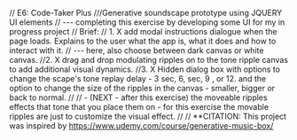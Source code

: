 // E6: Code-Taker Plus
///Generative soundscape prototype using JQUERY UI elements
// --- completing this exercise by developing some UI for my in progress project
// Brief:
// 1. X add modal instructions dialogue when the page loads. Explains to the user what the app is, what it does and how to interact with it.
// --- here, also choose between dark canvas or white canvas.
//2. X drag and drop modulating ripples on to the tone ripple canvas to add additional visual dynamics.
//3. X Hidden dialog box with options to change the scape's tone replay delay - 3 sec, 6, sec, 9 , or 12. and the option to change the size of the ripples in the canvas - smaller, bigger or back to normal.
//
// - (NEXT - after this exercise) the moveable ripples effects that tone that you place them on - for this exercise the movable ripples are just to customize the visual effect.
//
// \*\*CITATION: This project was inspired by https://www.udemy.com/course/generative-music-box/
